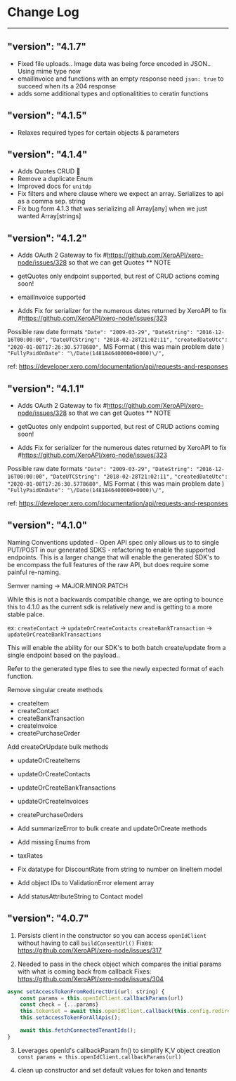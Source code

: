 # Change Log
---------
## "version": "4.1.7"
* Fixed file uploads.. Image data was being force encoded in JSON.. Using mime type now
* emailInvoice and functions with an empty response need `json: true` to succeed when its a 204 response
* adds some additional types and optionalitities to ceratin functions

## "version": "4.1.5"

* Relaxes required types for certain objects & parameters

## "version": "4.1.4"

* Adds Quotes CRUD 🥳
* Remove a duplicate Enum
* Improved docs for `unitdp`
* Fix filters and where clause where we expect an array. Serializes to api as a comma sep. string
* Fix bug form 4.1.3 that was serializing all Array[any] when we just wanted Array[strings]

## "version": "4.1.2"

* Adds OAuth 2 Gateway to fix #https://github.com/XeroAPI/xero-node/issues/328 so that we can get Quotes
** NOTE
* getQuotes only endpoint supported, but rest of CRUD actions coming soon!
* emailInvoice supported

* Adds Fix for serializer for the numerous dates returned by XeroAPI to fix #https://github.com/XeroAPI/xero-node/issues/323

Possible raw date formats
`"Date": "2009-03-29",`
`"DateString": "2016-12-16T00:00:00",`
`"DateUTCString": "2018-02-28T21:02:11",`
`"createdDateUtc": "2020-01-08T17:26:30.5778680",`
MS Format ( this was main problem date )
`"FullyPaidOnDate": "\/Date(1481846400000+0000)\/",`

ref: https://developer.xero.com/documentation/api/requests-and-responses


## "version": "4.1.1"

* Adds OAuth 2 Gateway to fix #https://github.com/XeroAPI/xero-node/issues/328 so that we can get Quotes
** NOTE
* getQuotes only endpoint supported, but rest of CRUD actions coming soon!

* Adds Fix for serializer for the numerous dates returned by XeroAPI to fix #https://github.com/XeroAPI/xero-node/issues/323

Possible raw date formats
`"Date": "2009-03-29",`
`"DateString": "2016-12-16T00:00:00",`
`"DateUTCString": "2018-02-28T21:02:11",`
`"createdDateUtc": "2020-01-08T17:26:30.5778680",`
MS Format ( this was main problem date )
`"FullyPaidOnDate": "\/Date(1481846400000+0000)\/",`

ref: https://developer.xero.com/documentation/api/requests-and-responses


## "version": "4.1.0"

Naming Conventions updated - Open API spec only allows us to to single PUT/POST in our generated SDKS - refactoring to enable the supported endpoints. This is a larger change that will enable the generated SDK's to be encompass the full features of the raw API, but does require some painful re-naming.

Semver naming -> MAJOR.MINOR.PATCH

While this is not a backwards compatible change, we are opting to bounce this to 4.1.0 as the current sdk is relatively new and is getting to a more stable palce.

ex:
`createContact` -> `updateOrCreateContacts`
`createBankTransaction` -> `updateOrCreateBankTransactions`

This will enable the ability for our SDK's to both batch create/update from a single endpoint based on the payload..

Refer to the generated type files to see the newly expected format of each function.

Remove singular create methods
* createItem
* createContact
* createBankTransaction
* createInvoice
* createPurchaseOrder

Add createOrUpdate bulk methods
* updateOrCreateItems
* updateOrCreateContacts
* updateOrCreateBankTransactions
* updateOrCreateInvoices
* createPurchaseOrders

* Add summarizeError to bulk create and updateOrCreate methods

* Add missing Enums from
- taxRates

* Fix datatype for DiscountRate from string to number on lineItem model

* Add object IDs to ValidationError element array

* Add statusAttributeString to Contact model


## "version": "4.0.7"

1) Persists client in the constructor so you can access `openIdClient` without having to call `buildConsentUrl()`
Fixes: https://github.com/XeroAPI/xero-node/issues/317

2) Needed to pass in the check object which compares the initial params with what is coming back from callback
Fixes: https://github.com/XeroAPI/xero-node/issues/304
```javascript
async setAccessTokenFromRedirectUri(url: string) {
	const params = this.openIdClient.callbackParams(url)
	const check = {...params}
	this.tokenSet = await this.openIdClient.callback(this.config.redirectUris[0], params, check);
	this.setAccessTokenForAllApis();

	await this.fetchConnectedTenantIds();
}
```

3) Leverages openId's callbackParam fn() to simplify K,V object creation
`const params = this.openIdClient.callbackParams(url)`

4) clean up constructor and set default values for token and tenants